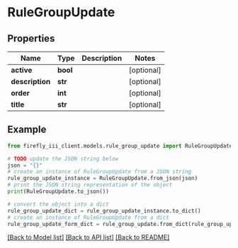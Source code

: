 # RuleGroupUpdate


## Properties

Name | Type | Description | Notes
------------ | ------------- | ------------- | -------------
**active** | **bool** |  | [optional] 
**description** | **str** |  | [optional] 
**order** | **int** |  | [optional] 
**title** | **str** |  | [optional] 

## Example

```python
from firefly_iii_client.models.rule_group_update import RuleGroupUpdate

# TODO update the JSON string below
json = "{}"
# create an instance of RuleGroupUpdate from a JSON string
rule_group_update_instance = RuleGroupUpdate.from_json(json)
# print the JSON string representation of the object
print(RuleGroupUpdate.to_json())

# convert the object into a dict
rule_group_update_dict = rule_group_update_instance.to_dict()
# create an instance of RuleGroupUpdate from a dict
rule_group_update_form_dict = rule_group_update.from_dict(rule_group_update_dict)
```
[[Back to Model list]](../README.md#documentation-for-models) [[Back to API list]](../README.md#documentation-for-api-endpoints) [[Back to README]](../README.md)


